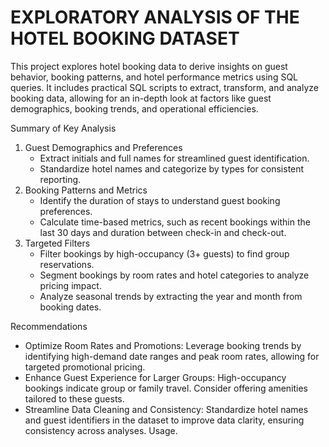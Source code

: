 # EXPLORATORY ANALYSIS OF THE HOTEL BOOKING DATASET
This project explores hotel booking data to derive insights on guest behavior, booking patterns, and hotel performance metrics using SQL queries. It includes practical SQL scripts to extract, transform, and analyze booking data, allowing for an in-depth look at factors like guest demographics, booking trends, and operational efficiencies.

Summary of Key Analysis

1. Guest Demographics and Preferences
   - Extract initials and full names for streamlined guest identification.
   - Standardize hotel names and categorize by types for consistent reporting.
2. Booking Patterns and Metrics
   - Identify the duration of stays to understand guest booking preferences.
   - Calculate time-based metrics, such as recent bookings within the last 30 days and duration between check-in and check-out.
3. Targeted Filters
   - Filter bookings by high-occupancy (3+ guests) to find group reservations.
   - Segment bookings by room rates and hotel categories to analyze pricing impact.
   - Analyze seasonal trends by extracting the year and month from booking dates.

Recommendations
  - Optimize Room Rates and Promotions: Leverage booking trends by identifying high-demand date ranges and peak room rates, allowing for targeted promotional pricing.
  - Enhance Guest Experience for Larger Groups: High-occupancy bookings indicate group or family travel. Consider offering amenities tailored to these guests.
  - Streamline Data Cleaning and Consistency: Standardize hotel names and guest identifiers in the dataset to improve data clarity, ensuring consistency across analyses.
    Usage.
